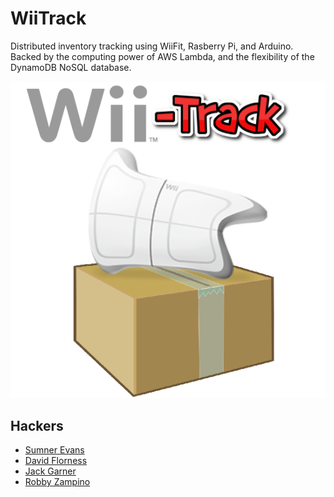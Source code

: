 # WiiTrack
Distributed inventory tracking using WiiFit, Rasberry Pi, and Arduino. Backed by
the computing power of AWS Lambda, and the flexibility of the DynamoDB NoSQL
database.

![WiiTrack](./logo.png)

## Hackers
- [Sumner Evans](https://github.com/sumnerevans)
- [David Florness](https://github.com/edwargix)
- [Jack Garner](https://github.com/jhgarner)
- [Robby Zampino](https://github.com/robozman)
